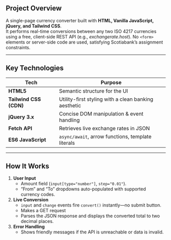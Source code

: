## Project Overview
A single-page currency converter built with **HTML, Vanilla JavaScript, jQuery, and Tailwind CSS**.  
It performs real-time conversions between any two ISO 4217 currencies using a free, client-side REST API (e.g., *exchangerate.host*). No `<form>` elements or server-side code are used, satisfying Scotiabank’s assignment constraints.

---

## Key Technologies
| Tech | Purpose |
|------|---------|
| **HTML5** | Semantic structure for the UI |
| **Tailwind CSS (CDN)** | Utility-first styling with a clean banking aesthetic |
| **jQuery 3.x** | Concise DOM manipulation & event handling |
| **Fetch API** | Retrieves live exchange rates in JSON |
| **ES6 JavaScript** | `async/await`, arrow functions, template literals |

---

## How It Works
1. **User Input**  
   * Amount field (`input[type="number"]`, `step="0.01"`).  
   * “From” and “To” dropdowns auto-populated with supported currency codes.
2. **Live Conversion**  
   * `input` and `change` events fire `convert()` instantly—no submit button.  
   * Makes a GET request
   * Parses the JSON response and displays the converted total to two decimal places.
3. **Error Handling**  
   * Shows friendly messages if the API is unreachable or data is invalid.
